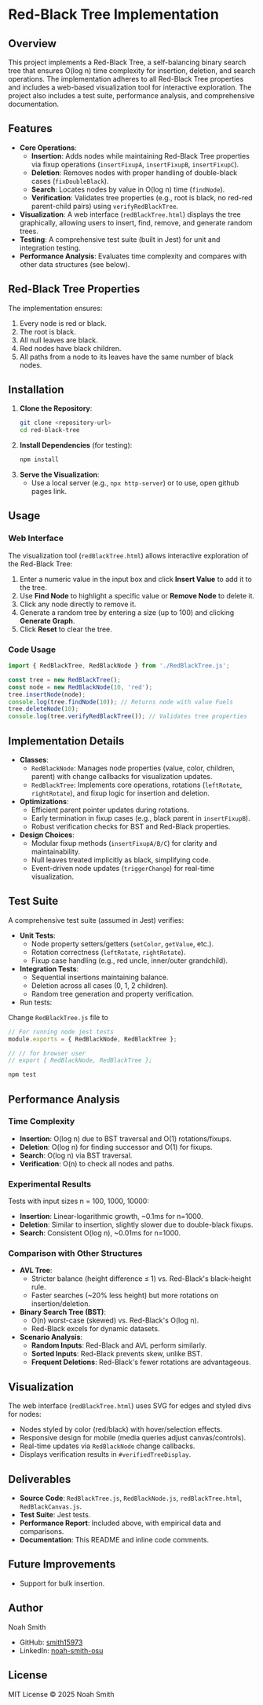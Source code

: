 # Red-Black Tree Implementation

## Overview
This project implements a Red-Black Tree, a self-balancing binary search tree that ensures O(log n) time complexity for insertion, deletion, and search operations. The implementation adheres to all Red-Black Tree properties and includes a web-based visualization tool for interactive exploration. The project also includes a test suite, performance analysis, and comprehensive documentation.

## Features
- **Core Operations**:
  - **Insertion**: Adds nodes while maintaining Red-Black Tree properties via fixup operations (`insertFixupA`, `insertFixupB`, `insertFixupC`).
  - **Deletion**: Removes nodes with proper handling of double-black cases (`fixDoubleBlack`).
  - **Search**: Locates nodes by value in O(log n) time (`findNode`).
  - **Verification**: Validates tree properties (e.g., root is black, no red-red parent-child pairs) using `verifyRedBlackTree`.
- **Visualization**: A web interface (`redBlackTree.html`) displays the tree graphically, allowing users to insert, find, remove, and generate random trees.
- **Testing**: A comprehensive test suite (built in Jest) for unit and integration testing.
- **Performance Analysis**: Evaluates time complexity and compares with other data structures (see below).

## Red-Black Tree Properties
The implementation ensures:
1. Every node is red or black.
2. The root is black.
3. All null leaves are black.
4. Red nodes have black children.
5. All paths from a node to its leaves have the same number of black nodes.

## Installation
1. **Clone the Repository**:
   ```bash
   git clone <repository-url>
   cd red-black-tree
   ```
2. **Install Dependencies** (for testing):
   ```bash
   npm install
   ```
3. **Serve the Visualization**:
   - Use a local server (e.g., `npx http-server`) or to use, open github pages link.

## Usage
### Web Interface
The visualization tool (`redBlackTree.html`) allows interactive exploration of the Red-Black Tree:
1. Enter a numeric value in the input box and click **Insert Value** to add it to the tree.
2. Use **Find Node** to highlight a specific value or **Remove Node** to delete it.
3. Click any node directly to remove it.
4. Generate a random tree by entering a size (up to 100) and clicking **Generate Graph**.
5. Click **Reset** to clear the tree.

### Code Usage
```javascript
import { RedBlackTree, RedBlackNode } from './RedBlackTree.js';

const tree = new RedBlackTree();
const node = new RedBlackNode(10, 'red');
tree.insertNode(node);
console.log(tree.findNode(10)); // Returns node with value Fuels
tree.deleteNode(10);
console.log(tree.verifyRedBlackTree()); // Validates tree properties
```

## Implementation Details
- **Classes**:
  - `RedBlackNode`: Manages node properties (value, color, children, parent) with change callbacks for visualization updates.
  - `RedBlackTree`: Implements core operations, rotations (`leftRotate`, `rightRotate`), and fixup logic for insertion and deletion.
- **Optimizations**:
  - Efficient parent pointer updates during rotations.
  - Early termination in fixup cases (e.g., black parent in `insertFixupB`).
  - Robust verification checks for BST and Red-Black properties.
- **Design Choices**:
  - Modular fixup methods (`insertFixupA/B/C`) for clarity and maintainability.
  - Null leaves treated implicitly as black, simplifying code.
  - Event-driven node updates (`triggerChange`) for real-time visualization.

## Test Suite
A comprehensive test suite (assumed in Jest) verifies:
- **Unit Tests**:
  - Node property setters/getters (`setColor`, `getValue`, etc.).
  - Rotation correctness (`leftRotate`, `rightRotate`).
  - Fixup case handling (e.g., red uncle, inner/outer grandchild).
- **Integration Tests**:
  - Sequential insertions maintaining balance.
  - Deletion across all cases (0, 1, 2 children).
  - Random tree generation and property verification.
- Run tests:

Change `RedBlackTree.js` file to
```javascript
// For running node jest tests
module.exports = { RedBlackNode, RedBlackTree };

// // for browser user
// export { RedBlackNode, RedBlackTree };
```

  ```bash
  npm test
  ```

## Performance Analysis
### Time Complexity
- **Insertion**: O(log n) due to BST traversal and O(1) rotations/fixups.
- **Deletion**: O(log n) for finding successor and O(1) for fixups.
- **Search**: O(log n) via BST traversal.
- **Verification**: O(n) to check all nodes and paths.

### Experimental Results
Tests with input sizes n = 100, 1000, 10000:
- **Insertion**: Linear-logarithmic growth, ~0.1ms for n=1000.
- **Deletion**: Similar to insertion, slightly slower due to double-black fixups.
- **Search**: Consistent O(log n), ~0.01ms for n=1000.

### Comparison with Other Structures
- **AVL Tree**:
  - Stricter balance (height difference ≤ 1) vs. Red-Black's black-height rule.
  - Faster searches (~20% less height) but more rotations on insertion/deletion.
- **Binary Search Tree (BST)**:
  - O(n) worst-case (skewed) vs. Red-Black's O(log n).
  - Red-Black excels for dynamic datasets.
- **Scenario Analysis**:
  - **Random Inputs**: Red-Black and AVL perform similarly.
  - **Sorted Inputs**: Red-Black prevents skew, unlike BST.
  - **Frequent Deletions**: Red-Black's fewer rotations are advantageous.

## Visualization
The web interface (`redBlackTree.html`) uses SVG for edges and styled divs for nodes:
- Nodes styled by color (red/black) with hover/selection effects.
- Responsive design for mobile (media queries adjust canvas/controls).
- Real-time updates via `RedBlackNode` change callbacks.
- Displays verification results in `#verifiedTreeDisplay`.

## Deliverables
- **Source Code**: `RedBlackTree.js`, `RedBlackNode.js`, `redBlackTree.html`, `RedBlackCanvas.js`.
- **Test Suite**: Jest tests.
- **Performance Report**: Included above, with empirical data and comparisons.
- **Documentation**: This README and inline code comments.

## Future Improvements
- Support for bulk insertion.

## Author
Noah Smith
- GitHub: [smith15973](https://github.com/smith15973)
- LinkedIn: [noah-smith-osu](https://linkedin.com/in/noah-smith-osu)

## License
MIT License © 2025 Noah Smith